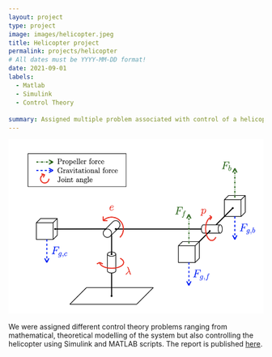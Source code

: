 ```yaml
---
layout: project
type: project
image: images/helicopter.jpeg
title: Helicopter project
permalink: projects/helicopter
# All dates must be YYYY-MM-DD format!
date: 2021-09-01
labels:
  - Matlab
  - Simulink
  - Control Theory

summary: Assigned multiple problem associated with control of a helicopter hub.
---
```


<img class="ui medium right floated rounded image" src="../images/helicopterpic.png">

We were assigned different control theory problems ranging from mathematical, theoretical modelling of the system but also controlling the helicopter using Simulink and MATLAB scripts. The report is published <a href="https://github.com/ninanye/helicopter_lab"><i class="large github icon"></i>here</a>.
